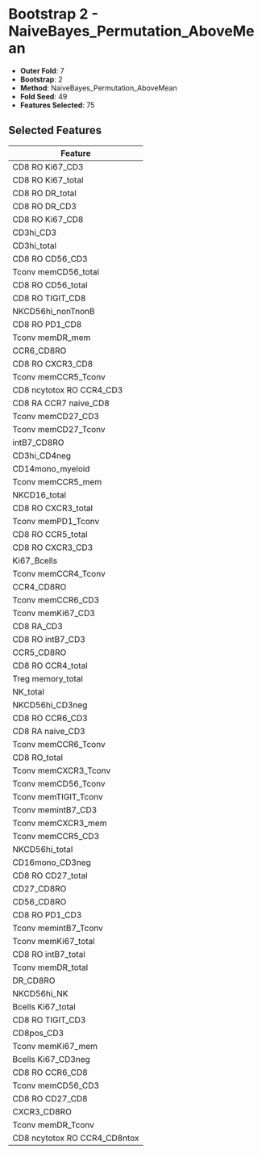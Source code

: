 # Bootstrap 2 - NaiveBayes_Permutation_AboveMean

- **Outer Fold**: 7
- **Bootstrap**: 2
- **Method**: NaiveBayes_Permutation_AboveMean
- **Fold Seed**: 49
- **Features Selected**: 75

## Selected Features

| Feature |
|---------|
| CD8  RO Ki67_CD3 |
| CD8 RO Ki67_total |
| CD8 RO DR_total |
| CD8 RO DR_CD3 |
| CD8 RO Ki67_CD8 |
| CD3hi_CD3 |
| CD3hi_total |
| CD8 RO CD56_CD3 |
| Tconv memCD56_total |
| CD8 RO CD56_total |
| CD8 RO TIGIT_CD8 |
| NKCD56hi_nonTnonB |
| CD8 RO PD1_CD8 |
| Tconv memDR_mem |
| CCR6_CD8RO |
| CD8 RO CXCR3_CD8 |
| Tconv memCCR5_Tconv |
| CD8 ncytotox RO CCR4_CD3 |
| CD8 RA CCR7 naive_CD8 |
| Tconv memCD27_CD3 |
| Tconv memCD27_Tconv |
| intB7_CD8RO |
| CD3hi_CD4neg |
| CD14mono_myeloid |
| Tconv memCCR5_mem |
| NKCD16_total |
| CD8 RO CXCR3_total |
| Tconv memPD1_Tconv |
| CD8 RO CCR5_total |
| CD8 RO CXCR3_CD3 |
| Ki67_Bcells |
| Tconv memCCR4_Tconv |
| CCR4_CD8RO |
| Tconv memCCR6_CD3 |
| Tconv memKi67_CD3 |
| CD8 RA_CD3 |
| CD8 RO intB7_CD3 |
| CCR5_CD8RO |
| CD8 RO CCR4_total |
| Treg memory_total |
| NK_total |
| NKCD56hi_CD3neg |
| CD8 RO CCR6_CD3 |
| CD8 RA naive_CD3 |
| Tconv memCCR6_Tconv |
| CD8 RO_total |
| Tconv memCXCR3_Tconv |
| Tconv memCD56_Tconv |
| Tconv memTIGIT_Tconv |
| Tconv memintB7_CD3 |
| Tconv memCXCR3_mem |
| Tconv memCCR5_CD3 |
| NKCD56hi_total |
| CD16mono_CD3neg |
| CD8 RO CD27_total |
| CD27_CD8RO |
| CD56_CD8RO |
| CD8 RO PD1_CD3 |
| Tconv memintB7_Tconv |
| Tconv memKi67_total |
| CD8 RO intB7_total |
| Tconv memDR_total |
| DR_CD8RO |
| NKCD56hi_NK |
| Bcells Ki67_total |
| CD8 RO TIGIT_CD3 |
| CD8pos_CD3 |
| Tconv memKi67_mem |
| Bcells Ki67_CD3neg |
| CD8 RO CCR6_CD8 |
| Tconv memCD56_CD3 |
| CD8 RO CD27_CD8 |
| CXCR3_CD8RO |
| Tconv memDR_Tconv |
| CD8 ncytotox RO CCR4_CD8ntox |
